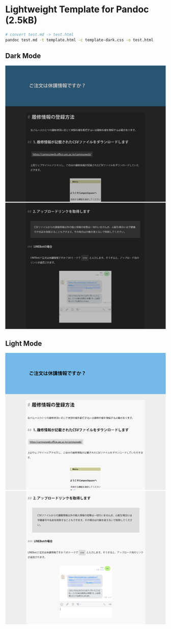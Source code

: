 # Lightweight Template for Pandoc (2.5kB)

```sh
# convert test.md -> test.html
pandoc test.md -t template.html -c template-dark.css -o test.html
```
## Dark Mode
![](./README/000095.png)
![](./README/000096.png)
## Light Mode
![](./README/000097.png)
![](./README/000098.png)